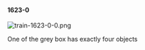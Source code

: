 #### 1623-0
![train-1623-0-0.png](https://github.com/lil-lab/nlvr/raw/master/nlvr/train/images/44/train-1623-0-0.png "train-1623-0-0.png")

One of the grey box has exactly four objects